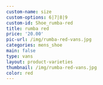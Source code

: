 ```yaml
---
custom-name: size
custom-options: 6|7|8|9
custom-id: Shoe_rumba-red
title: rumba red
price: '20.00'
pic-url: /img/rumba-red-vans.jpg
categories: mens_shoe
main: false
type: vans
layout: product-varieties
thumbnail: /img/rumba-red-vans.jpg
color: red
---
```

